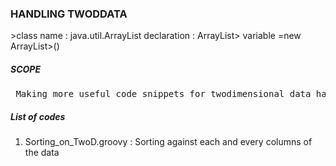 <h3>HANDLING TWODDATA </h3>
>class name  : java.util.ArrayList declaration : ArrayList<ArrayList<Object>> variable =new ArrayList<ArrayList<Object>>()
<h5>SCOPE </h5>
<pre> Making more useful code snippets for twodimensional data handling, Matrix operations and data extraction. </pre>
  <h5> List of codes </h5>
<ol>
<li>Sorting_on_TwoD.groovy : Sorting against each and every columns of the data
</ol>
